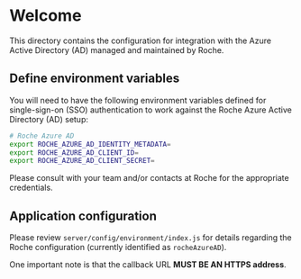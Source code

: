 # Welcome

This directory contains the configuration for integration with the Azure Active Directory (AD) managed and maintained by Roche.

## Define environment variables

You will need to have the following environment variables defined for single-sign-on (SSO) authentication to work against the Roche Azure Active Directory (AD) setup:

```sh
# Roche Azure AD
export ROCHE_AZURE_AD_IDENTITY_METADATA=
export ROCHE_AZURE_AD_CLIENT_ID=
export ROCHE_AZURE_AD_CLIENT_SECRET=
```

Please consult with your team and/or contacts at Roche for the appropriate credentials.

## Application configuration

Please review `server/config/environment/index.js` for details regarding the Roche configuration (currently identified as `rocheAzureAD`).

One important note is that the callback URL **MUST BE AN HTTPS address**.
